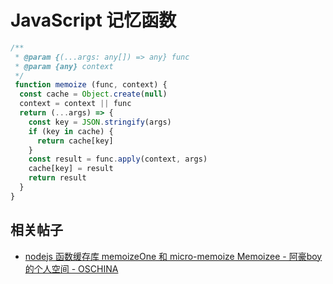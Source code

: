 # JavaScript 记忆函数

```js
/**
 * @param {(...args: any[]) => any} func 
 * @param {any} context 
 */
 function memoize (func, context) {
  const cache = Object.create(null)
  context = context || func
  return (...args) => {
    const key = JSON.stringify(args)
    if (key in cache) {
      return cache[key]
    }
    const result = func.apply(context, args)
    cache[key] = result
    return result
  }
}
```


## 相关帖子

- [nodejs 函数缓存库 memoizeOne 和 micro-memoize Memoizee - 阿豪boy的个人空间 - OSCHINA](https://my.oschina.net/ahaoboy/blog/3173910)